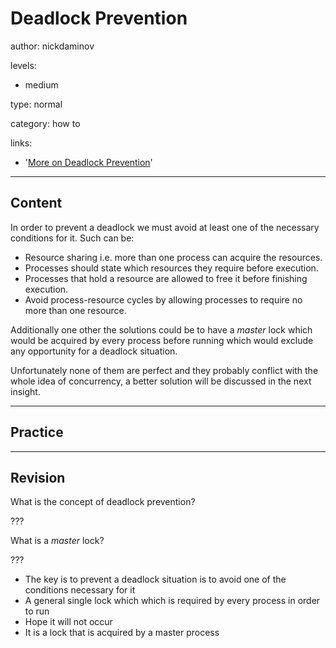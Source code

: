 # Deadlock Prevention
author: nickdaminov

levels:

  - medium

type: normal

category: how to

links:

  - '[More on Deadlock Prevention](https://en.wikipedia.org/wiki/Deadlock_prevention_algorithms)'

---
## Content

In order to prevent a deadlock we must avoid at least one of the necessary conditions for it. Such can be:

 - Resource sharing i.e. more than one process can acquire the resources.
 - Processes should state which resources they require before execution.
 - Processes that hold a resource are allowed to free it before finishing execution.
 - Avoid process-resource cycles by allowing processes to require no more than one resource.

Additionally one other the solutions could be to have a *master* lock which would be acquired by every process before running which would exclude any opportunity for a deadlock situation.

Unfortunately none of them are perfect and they probably conflict with the whole idea of concurrency, a better solution will be discussed in the next insight.

---
## Practice

---
## Revision

What is the concept of deadlock prevention?

???

What is a *master* lock?

???

* The key is to prevent a deadlock situation is to avoid one of the conditions necessary for it
* A general single lock which which is required by every process in order to run
* Hope it will not occur
* It is a lock that is acquired by a master process
